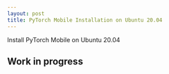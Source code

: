 ```yaml
---
layout: post
title: PyTorch Mobile Installation on Ubuntu 20.04
---
```


Install PyTorch Mobile on Ubuntu 20.04





## Work in progress
